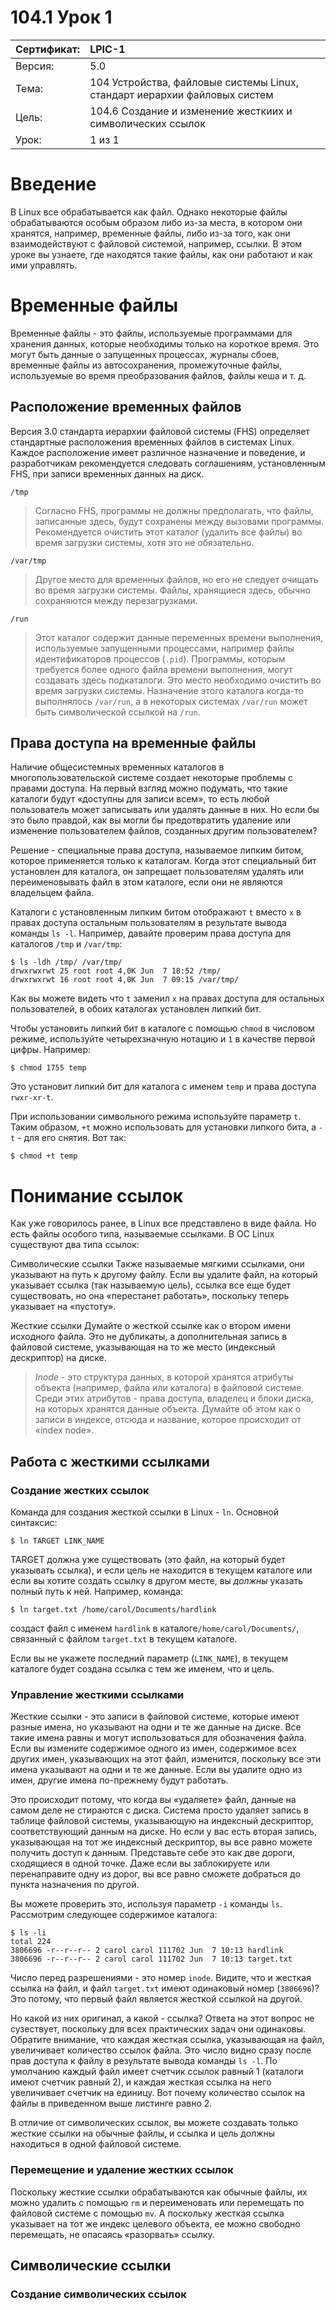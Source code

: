 # 104.1 Урок 1

| Сертификат:   | LPIC-1                                      |
|:--------------|:--------------------------------------------|
| Версия:       | 5.0                                           |
| Тема:         | 104 Устройства, файловые системы Linux, стандарт иерархии файловых систем |                           
| Цель:         | 104.6 Создание и изменение жесткиих и символических ссылок |
| Урок:         | 1 из 1                                      |


# Введение

В Linux все обрабатывается как файл. Однако некоторые файлы обрабатываются особым образом либо из-за места, в котором они хранятся, например, временные файлы, либо из-за того, как они взаимодействуют с файловой системой, например, ссылки. В этом уроке вы узнаете, где находятся такие файлы, как они работают и как ими управлять.


# Временные файлы

Временные файлы - это файлы, используемые программами для хранения данных, которые необходимы только на короткое время. Это могут быть данные о запущенных процессах, журналы сбоев, временные файлы из автосохранения, промежуточные файлы, используемые во время преобразования файлов, файлы кеша и т. д.

## Расположение временных файлов

Версия 3.0 стандарта иерархии файловой системы (FHS) определяет стандартные расположения временных файлов в системах Linux. Каждое расположение имеет различное назначение и поведение, и разработчикам рекомендуется следовать соглашениям, установленным FHS, при записи временных данных на диск.

`/tmp`
>Согласно FHS, программы не должны предполагать, что файлы, записанные здесь, будут сохранены между вызовами программы. Рекомендуется очистить этот каталог (удалить все файлы) во время загрузки системы, хотя это не обязательно.

`/var/tmp`
>Другое место для временных файлов, но его не следует очищать во время загрузки системы. Файлы, хранящиеся здесь, обычно сохраняются между перезагрузками.

`/run`
>Этот каталог содержит данные переменных времени выполнения, используемые запущенными процессами, например файлы идентификаторов процессов (`.pid`). Программы, которым требуется более одного файла времени выполнения, могут создавать здесь подкаталоги. Это место необходимо очистить во время загрузки системы. Назначение этого каталога когда-то выполнялось `/var/run`, а в некоторых системах `/var/run` может быть символической ссылкой на `/run`.

## Права доступа на временные файлы

Наличие общесистемных временных каталогов в многопользовательской системе создает некоторые проблемы с правами доступа. На первый взгляд можно подумать, что такие каталоги будут «доступны для записи всем», то есть любой пользователь может записывать или удалять данные в них. Но если бы это было правдой, как вы могли бы предотвратить удаление или изменение пользователем файлов, созданных другим пользователем?

Решение - специальные права доступа, называемое липким битом, которое применяется только к каталогам. Когда этот специальный бит установлен для каталога, он запрещает пользователям удалять или переименовывать файл в этом каталоге, если они не являются владельцем файла.

Каталоги с установленным липким битом отображают `t` вместо `x` в правах доступа остальным пользователям в результате вывода команды `ls -l`. Например, давайте проверим права доступа для каталогов `/tmp` и `/var/tmp`:
```
$ ls -ldh /tmp/ /var/tmp/
drwxrwxrwt 25 root root 4,0K Jun  7 18:52 /tmp/
drwxrwxrwt 16 root root 4,0K Jun  7 09:15 /var/tmp/
```
Как вы можете видеть что `t` заменил `x` на правах доступа для остальных пользователей, в обоих каталогах установлен липкий бит.

Чтобы установить липкий бит в каталоге с помощью `chmod` в числовом режиме, используйте четырехзначную нотацию и `1` в качестве первой цифры. Например:
```
$ chmod 1755 temp
```
Это установит липкий бит для каталога с именем `temp` и права доступа `rwxr-xr-t`.

При использовании символьного режима используйте параметр `t`. Таким образом, `+t` можно использовать для установки липкого бита, а `-t` - для его снятия. Вот так:
```
$ chmod +t temp
```


# Понимание ссылок

Как уже говорилось ранее, в Linux все представлено в виде файла. Но есть файлы особого типа, называемые ссылками. В ОС Linux существуют два типа ссылок:

Символические ссылки
    Также называемые мягкими ссылками, они указывают на путь к другому файлу. Если вы удалите файл, на который указывает ссылка (так называемую цель), ссылка все еще будет существовать, но она «перестанет работать», поскольку теперь указывает на «пустоту».

Жесткие ссылки
    Думайте о жесткой ссылке как о втором имени исходного файла. Это не дубликаты, а дополнительная запись в файловой системе, указывающая на то же место (индексный дескриптор) на диске.
    
>*Inode* - это структура данных, в которой хранятся атрибуты объекта (например, файла или каталога) в файловой системе. Среди этих атрибутов - права доступа, владелец и блоки диска, на которых хранятся данные объекта. Думайте об этом как о записи в индексе, отсюда и название, которое происходит от «index node».

## Работа с жесткими ссылками
### Создание жестких ссылок

Команда для создания жесткой ссылки в Linux - `ln`. Основной синтаксис:
```
$ ln TARGET LINK_NAME
```
TARGET должна уже существовать (это файл, на который будет указывать ссылка), и если цель не находится в текущем каталоге или если вы хотите создать ссылку в другом месте, вы *должны* указать полный путь к ней. Например, команда:
```
$ ln target.txt /home/carol/Documents/hardlink
```
создаст файл с именем `hardlink` в каталоге`/home/carol/Documents/`, связанный с файлом `target.txt` в текущем каталоге.

Если вы не укажете последний параметр (`LINK_NAME`), в текущем каталоге будет создана ссылка с тем же именем, что и цель.

### Управление жесткими ссылками

Жесткие ссылки - это записи в файловой системе, которые имеют разные имена, но указывают на одни и те же данные на диске. Все такие имена равны и могут использоваться для обозначения файла. Если вы измените содержимое одного из имен, содержимое всех других имен, указывающих на этот файл, изменится, поскольку все эти имена указывают на одни и те же данные. Если вы удалите одно из имен, другие имена по-прежнему будут работать.

Это происходит потому, что когда вы «удаляете» файл, данные на самом деле не стираются с диска. Система просто удаляет запись в таблице файловой системы, указывающую на индексный дескриптор, соответствующий данным на диске. Но если у вас есть вторая запись, указывающая на тот же индексный дескриптор, вы все равно можете получить доступ к данным. Представьте себе это как две дороги, сходящиеся в одной точке. Даже если вы заблокируете или перенаправите одну из дорог, вы все равно сможете добраться до пункта назначения по другой.

Вы можете проверить это, используя параметр `-i` команды `ls`. Рассмотрим следующее содержимое каталога:
```
$ ls -li
total 224
3806696 -r--r--r-- 2 carol carol 111702 Jun  7 10:13 hardlink
3806696 -r--r--r-- 2 carol carol 111702 Jun  7 10:13 target.txt
```
Число перед разрешениями - это номер `inode`. Видите, что и жесткая ссылка на файл, и файл `target.txt` имеют одинаковый номер (`3806696`)? Это потому, что первый файл является жесткой ссылкой на другой.

Но какой из них оригинал, а какой - ссылка? Ответа на этот вопрос не сузествует, поскольку для всех практических задач они одинаковы. Обратите внимание, что каждая жесткая ссылка, указывающая на файл, увеличивает количество ссылок файла. Это число видно сразу после прав доступа к файлу в результате вывода команды `ls -l`. По умолчанию каждый файл имеет счетчик ссылок равный 1 (каталоги имеют счетчик равный 2), и каждая жесткая ссылка на него увеличивает счетчик на единицу. Вот почему количество ссылок на файлы в приведенном выше листинге равно 2.

В отличие от символических ссылок, вы можете создавать только жесткие ссылки на обычные файлы, и ссылка и цель должны находиться в одной файловой системе.

### Перемещение и удаление жестких ссылок

Поскольку жесткие ссылки обрабатываются как обычные файлы, их можно удалить с помощью `rm` и переименовать или перемещать по файловой системе с помощью `mv`. А поскольку жесткая ссылка указывает на тот же индекс целевого объекта, ее можно свободно перемещать, не опасаясь «разорвать» ссылку.

## Символические ссылки
### Создание символических ссылок


